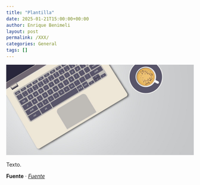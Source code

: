 ```yaml
---
title: "Plantilla"
date: 2025-01-21T15:00:00+00:00
author: Enrique Benimeli
layout: post
permalink: /XXX/
categories: General
tags: []
---
```


[![image](assets/images/posts/post03.jpg)]()

Texto.

**Fuente** · [*Fuente*]()

